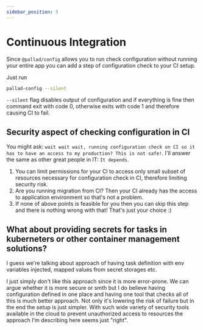 ```yaml
---
sidebar_position: 5
---
```


# Continuous Integration

Since `@pallad/config` allows you to run check configuration without running your entire app you can add a step of
configuration check to your CI setup.

Just run
```bash
pallad-config --silent
```
`--silent` flag disables output of configuration and if everything is fine then command exit with code 0,
otherwise exits with code 1 and therefore causing CI to fail.

## Security aspect of checking configuration in CI

You might ask: `wait wait wait, running configuration check on CI so it has to have an access to my production? This is not safe!`.
I'll answer the same as other great people in IT: `It depends`.

1) You can limit permissions for your CI to access only small subset of resources necessary for configuration check in CI, therefore limiting security risk.
2) Are you running migration from CI? Then your CI already has the access to application environment so that's not a problem.
3) If none of above points is feasible for you then you can skip this step and there is nothing wrong with that! That's just your choice :)

## What about providing secrets for tasks in kuberneters or other container management solutions?
I guess we're talking about approach of having task definition with env variables injected, mapped values from secret storages etc.

I just simply don't like this approach since it is more error-prone.
We can argue whether it is more secure or smth but I do believe having configuration defined 
in one place and having one tool that checks all of this is much better approach. 
Not only it's lowering the risk of failure but in the end the setup is just simpler.
With such wide variety of security tools available in the cloud to prevent unauthorized access to resources the approach I'm describing here seems just "right".
